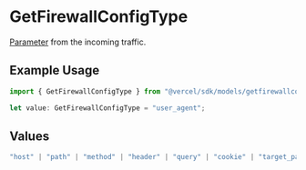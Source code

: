 # GetFirewallConfigType

[Parameter](https://vercel.com/docs/security/vercel-waf/rule-configuration#parameters) from the incoming traffic.

## Example Usage

```typescript
import { GetFirewallConfigType } from "@vercel/sdk/models/getfirewallconfigop.js";

let value: GetFirewallConfigType = "user_agent";
```

## Values

```typescript
"host" | "path" | "method" | "header" | "query" | "cookie" | "target_path" | "raw_path" | "ip_address" | "protocol" | "region" | "scheme" | "environment" | "user_agent" | "geo_continent" | "geo_country" | "geo_country_region" | "geo_city" | "geo_as_number" | "ja4_digest" | "ja3_digest" | "rate_limit_api_id" | "bot_name"
```